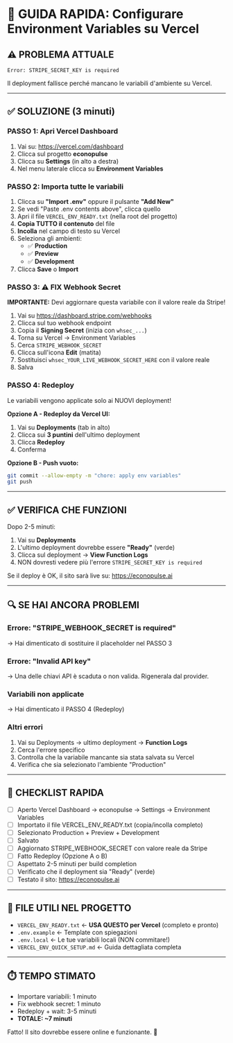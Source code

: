 # 🚀 GUIDA RAPIDA: Configurare Environment Variables su Vercel

## ⚠️ PROBLEMA ATTUALE
```
Error: STRIPE_SECRET_KEY is required
```
Il deployment fallisce perché mancano le variabili d'ambiente su Vercel.

---

## ✅ SOLUZIONE (3 minuti)

### PASSO 1: Apri Vercel Dashboard
1. Vai su: https://vercel.com/dashboard
2. Clicca sul progetto **econopulse**
3. Clicca su **Settings** (in alto a destra)
4. Nel menu laterale clicca su **Environment Variables**

### PASSO 2: Importa tutte le variabili
1. Clicca su **"Import .env"** oppure il pulsante **"Add New"**
2. Se vedi "Paste .env contents above", clicca quello
3. Apri il file `VERCEL_ENV_READY.txt` (nella root del progetto)
4. **Copia TUTTO il contenuto** del file
5. **Incolla** nel campo di testo su Vercel
6. Seleziona gli ambienti:
   - ✅ **Production**
   - ✅ **Preview**  
   - ✅ **Development**
7. Clicca **Save** o **Import**

### PASSO 3: ⚠️ FIX Webhook Secret
**IMPORTANTE:** Devi aggiornare questa variabile con il valore reale da Stripe!

1. Vai su https://dashboard.stripe.com/webhooks
2. Clicca sul tuo webhook endpoint
3. Copia il **Signing Secret** (inizia con `whsec_...`)
4. Torna su Vercel → Environment Variables
5. Cerca `STRIPE_WEBHOOK_SECRET`
6. Clicca sull'icona **Edit** (matita)
7. Sostituisci `whsec_YOUR_LIVE_WEBHOOK_SECRET_HERE` con il valore reale
8. Salva

### PASSO 4: Redeploy
Le variabili vengono applicate solo ai NUOVI deployment!

**Opzione A - Redeploy da Vercel UI:**
1. Vai su **Deployments** (tab in alto)
2. Clicca sui **3 puntini** dell'ultimo deployment
3. Clicca **Redeploy**
4. Conferma

**Opzione B - Push vuoto:**
```bash
git commit --allow-empty -m "chore: apply env variables"
git push
```

---

## ✅ VERIFICA CHE FUNZIONI

Dopo 2-5 minuti:
1. Vai su **Deployments**
2. L'ultimo deployment dovrebbe essere **"Ready"** (verde)
3. Clicca sul deployment → **View Function Logs**
4. NON dovresti vedere più l'errore `STRIPE_SECRET_KEY is required`

Se il deploy è OK, il sito sarà live su: https://econopulse.ai

---

## 🔍 SE HAI ANCORA PROBLEMI

### Errore: "STRIPE_WEBHOOK_SECRET is required"
→ Hai dimenticato di sostituire il placeholder nel PASSO 3

### Errore: "Invalid API key"
→ Una delle chiavi API è scaduta o non valida. Rigenerala dal provider.

### Variabili non applicate
→ Hai dimenticato il PASSO 4 (Redeploy)

### Altri errori
1. Vai su Deployments → ultimo deployment → **Function Logs**
2. Cerca l'errore specifico
3. Controlla che la variabile mancante sia stata salvata su Vercel
4. Verifica che sia selezionato l'ambiente "Production"

---

## 📝 CHECKLIST RAPIDA

- [ ] Aperto Vercel Dashboard → econopulse → Settings → Environment Variables
- [ ] Importato il file VERCEL_ENV_READY.txt (copia/incolla completo)
- [ ] Selezionato Production + Preview + Development
- [ ] Salvato
- [ ] Aggiornato STRIPE_WEBHOOK_SECRET con valore reale da Stripe
- [ ] Fatto Redeploy (Opzione A o B)
- [ ] Aspettato 2-5 minuti per build completion
- [ ] Verificato che il deployment sia "Ready" (verde)
- [ ] Testato il sito: https://econopulse.ai

---

## 🎯 FILE UTILI NEL PROGETTO

- `VERCEL_ENV_READY.txt` ← **USA QUESTO per Vercel** (completo e pronto)
- `.env.example` ← Template con spiegazioni
- `.env.local` ← Le tue variabili locali (NON commitare!)
- `VERCEL_ENV_QUICK_SETUP.md` ← Guida dettagliata completa

---

## ⏱️ TEMPO STIMATO
- Importare variabili: 1 minuto
- Fix webhook secret: 1 minuto  
- Redeploy + wait: 3-5 minuti
- **TOTALE: ~7 minuti**

Fatto! Il sito dovrebbe essere online e funzionante. 🚀
